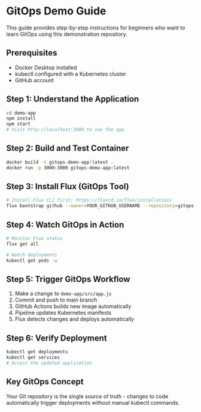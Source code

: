 # GitOps Demo Guide

This guide provides step-by-step instructions for beginners who want to learn GitOps using this demonstration repository.

## Prerequisites

- Docker Desktop installed
- kubectl configured with a Kubernetes cluster
- GitHub account

## Step 1: Understand the Application

```bash
cd demo-app
npm install
npm start
# Visit http://localhost:3000 to see the app
```

## Step 2: Build and Test Container

```bash
docker build -t gitops-demo-app:latest .
docker run -p 3000:3000 gitops-demo-app:latest
```

## Step 3: Install Flux (GitOps Tool)

```bash
# Install Flux CLI first: https://fluxcd.io/flux/installation/
flux bootstrap github --owner=YOUR_GITHUB_USERNAME --repository=gitops-demo --branch=main --path=./clusters/dev
```

## Step 4: Watch GitOps in Action

```bash
# Monitor Flux status
flux get all

# Watch deployments
kubectl get pods -w
```

## Step 5: Trigger GitOps Workflow

1. Make a change to `demo-app/src/app.js`
2. Commit and push to main branch
3. GitHub Actions builds new image automatically
4. Pipeline updates Kubernetes manifests
5. Flux detects changes and deploys automatically

## Step 6: Verify Deployment

```bash
kubectl get deployments
kubectl get services
# Access the updated application
```

## Key GitOps Concept

Your Git repository is the single source of truth - changes to code automatically trigger deployments without manual kubectl commands.